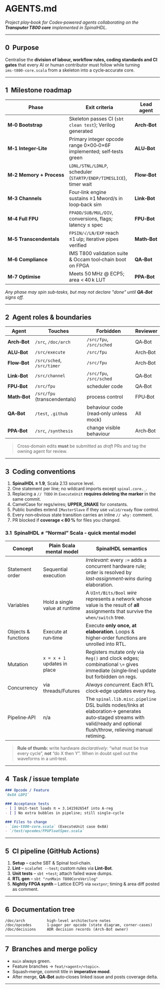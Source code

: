 # AGENTS.md

*Project play‑book for Codex‑powered agents collaborating on the **Transputer T800 core** implemented in SpinalHDL.*

---

## 0  Purpose

Centralise the **division of labour, workflow rules, coding standards and CI gates** that every AI or human contributor must follow while turning `ims‑t800‑core.scala` from a skeleton into a cycle‑accurate core.

---

## 1  Milestone roadmap

| Phase                    | Exit criteria                                                        | Lead agent   |
| ------------------------ | -------------------------------------------------------------------- | ------------ |
| **M‑0 Bootstrap**        | Skeleton passes CI (`sbt clean test`); Verilog generated             | **Arch‑Bot** |
| **M‑1 Integer‑Lite**     | Primary integer opcode range 0×00‑0×6F implemented; self‑tests green | **ALU‑Bot**  |
| **M‑2 Memory + Process** | `LDNL/STNL/LDNLP`, scheduler (`STARTP/ENDP/TIMESLICE`), timer wait   | **Flow‑Bot** |
| **M‑3 Channels**         | Four‑link engine sustains ≥1 Mword/s in loop‑back sim                | **Link‑Bot** |
| **M‑4 Full FPU**         | `FPADD/SUB/MUL/DIV`, conversions, flags; latency ≤ spec              | **FPU‑Bot**  |
| **M‑5 Transcendentals**  | `FPSIN/√/LN/EXP` reach ≤1 ulp; iterative pipes verified              | **Math‑Bot** |
| **M‑6 Compliance**       | IMS T800 validation suite & Occam tool‑chain boot on FPGA            | **QA‑Bot**   |
| **M‑7 Optimise**         | Meets 50 MHz @ ECP5; area < 40 k LUT                                 | **PPA‑Bot**  |

*Any phase may spin sub‑tasks, but may not declare "done" until **QA‑Bot** signs off.*

---

## 2  Agent roles & boundaries

| Agent        | Touches                      | Forbidden                              | Reviewer |
| ------------ | ---------------------------- | -------------------------------------- | -------- |
| **Arch‑Bot** | `/src`, `/doc/arch`          | `/src/fpu`, `/src/sched`               | QA‑Bot   |
| **ALU‑Bot**  | `/src/execute`               | `/src/fpu`                             | Arch‑Bot |
| **Flow‑Bot** | `/src/sched`, `/src/timer`   | `/src/fpu`                             | Arch‑Bot |
| **Link‑Bot** | `/src/channel`               | `/src/fpu`, `/src/sched`               | QA‑Bot   |
| **FPU‑Bot**  | `/src/fpu`                   | scheduler code                         | QA‑Bot   |
| **Math‑Bot** | `/src/fpu` (transcendentals) | process control                        | FPU‑Bot  |
| **QA‑Bot**   | `/test`, `.github`           | behaviour code (read‑only unless mock) | All      |
| **PPA‑Bot**  | `/src`, `/synthesis`         | change visible behaviour               | Arch‑Bot |

> Cross‑domain edits **must** be submitted as *draft* PRs and tag the owning agent for review.

---

## 3  Coding conventions

1. **SpinalHDL ≥ 1.9**, Scala 2.13 source level.
2. One statement per line; no wildcard imports except `spinal.core._`.
3. Replacing a `// TODO` in `ExecuteUnit` **requires deleting the marker** in the same commit.
4. CamelCase for regs/wires; **UPPER\_SNAKE** for constants.
5. Public bundles extend `IMasterSlave` if they use `valid/ready` flow control.
6. Every non‑obvious state transition carries an inline `// why:` comment.
7. PR blocked if **coverage < 80 %** for files you changed.

### 3.1  SpinalHDL ≠ “Normal” Scala  ‑ quick mental model

| Concept             | Plain Scala mental model       | **SpinalHDL semantics**                                                                                                                                                   |
| ------------------- | ------------------------------ | ------------------------------------------------------------------------------------------------------------------------------------------------------------------------- |
| Statement order     | Sequential execution           | *Irrelevant*: every `:=` adds a concurrent hardware rule; order is resolved by *last‑assignment‑wins* during elaboration.                                                 |
| Variables           | Hold a single value at runtime | A `UInt/Bits/Bool` *wire* represents a network whose value is the result of **all** assignments that survive the `when/switch` tree.                                      |
| Objects & functions | Execute at run‑time            | Execute **only once, at elaboration**. Loops & higher‑order functions are unrolled into RTL.                                                                              |
| Mutation            | `x = x + 1` updates in place   | Registers mutate only via `Reg()` and clock edges; combinational `\=` gives immediate (single‑line) update but forbidden on regs.                                         |
| Concurrency         | via threads/Futures            | *Always concurrent*. Each RTL clock‑edge updates every `Reg`.                                                                                                             |
| Pipeline‑API        | n/a                            | The `spinal.lib.misc.pipeline` DSL builds nodes/links at elaboration→ generates auto‑staged streams with valid/ready and optional flush/throw, relieving manual retiming. |

> **Rule of thumb:** write hardware *declaratively*: “what must be true every cycle”, **not** “do X then Y”. When in doubt spell out the waveforms in a unit‑test.

---

## 4  Task / issue template

```markdown
### Opcode / Feature
`0x8A LDPI`

### Acceptance tests
- [ ] Unit‑test loads π ≈ 3.141592654f into A‑reg
- [ ] No extra bubbles in pipeline; still single‑cycle

### Files to change
- `ims‑t800‑core.scala` (ExecuteUnit case 0x8A)
- `/test/opcodes/FPUFloatSpec.scala`
```

---

## 5  CI pipeline (GitHub Actions)

1. **Setup** – cache SBT & Spinal tool‑chain.
2. **Lint** – `scalafmt --test`; custom rules via **Lint‑Bot**.
3. **Unit tests** – `sbt +test`; attach failed wave dumps.
4. **RTL gen** – `sbt "runMain T800CoreVerilog"`
5. **Nightly FPGA synth** – Lattice ECP5 via `nextpnr`; timing & area diff posted as comment.

---

## 6  Documentation tree

```
/doc/arch          high‑level architecture notes
/doc/opcodes       1‑pager per opcode (state diagram, corner‑cases)
/doc/decisions     ADR decision records (Arch‑Bot owner)
```

---

## 7  Branches and merge policy

* `main` always green.
* Feature branches → `feat/<agent>/<topic>`.
* Squash‑merge, commit title in **imperative mood**.
* After merge, **QA‑Bot** auto‑closes linked issue and posts coverage delta.

---